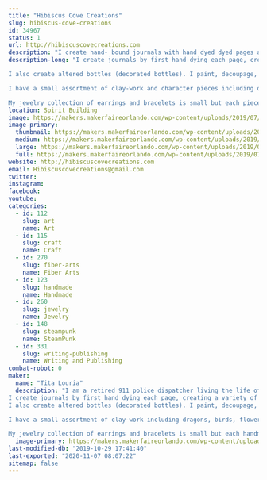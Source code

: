 ```yaml
---
title: "Hibiscus Cove Creations"
slug: hibiscus-cove-creations
id: 34967
status: 1
url: http://hibiscuscovecreations.com
description: "I create hand- bound journals with hand dyed dyed pages and custom covers, altered (decorated) bottles in a wide variety of themes, clay creations such as dragons, birds, and bowls. I also create and assortment of small jewelry is: earrings and bracelets."
description-long: "I create journals by first hand dying each page, creating a variety of colors and patterns, and in some cases Scents. I then bind them into books using a variety of methods, some sewn or tied, many Perfect bound (glued like a text book). Once the books are created, I make the cover art using mixed media: paper, inks, pants, feathers, clay art, and other things to form unique and beautiful books.

I also create altered bottles (decorated bottles). I paint, decoupage, bake, dye, stain, age/antique the bottles to get the effect I want, and then add a wide variety of objects and media to decorate then. I include themes from steampunk to fairy houses, skulls to beaches.

I have a small assortment of clay-work and character pieces including dragons, birds, flowers, and bowls.

My jewelry collection of earrings and bracelets is small but each piece is handmade using glass, stone, metal, and hand worked leather"
location: Spirit Building
image: https://makers.makerfaireorlando.com/wp-content/uploads/2019/07/0713190946_HDR4-1024x508.jpg
image-primary:
  thumbnail: https://makers.makerfaireorlando.com/wp-content/uploads/2019/07/0713190946_HDR4-150x150.jpg
  medium: https://makers.makerfaireorlando.com/wp-content/uploads/2019/07/0713190946_HDR4-300x149.jpg
  large: https://makers.makerfaireorlando.com/wp-content/uploads/2019/07/0713190946_HDR4-1024x508.jpg
  full: https://makers.makerfaireorlando.com/wp-content/uploads/2019/07/0713190946_HDR4.jpg
website: http://hibiscuscovecreations.com
email: Hibiscuscovecreations@gmail.com
twitter: 
instagram: 
facebook: 
youtube: 
categories:
  - id: 112
    slug: art
    name: Art
  - id: 115
    slug: craft
    name: Craft
  - id: 270
    slug: fiber-arts
    name: Fiber Arts
  - id: 123
    slug: handmade
    name: Handmade
  - id: 260
    slug: jewelry
    name: Jewelry
  - id: 148
    slug: steampunk
    name: SteamPunk
  - id: 331
    slug: writing-publishing
    name: Writing and Publishing
combat-robot: 0
maker:
  name: "Tita Louria"
  description: "I am a retired 911 police dispatcher living the life of art I have always wanted. I combine my love of color and texture to create things that make not just me happy, but the folks looking at them also.
I create journals by first hand dying each page, creating a variety of colors and patterns, and in some cases Scents. I then bind them into books using a variety of methods, some sewn or tied, many Perfect bound (glued like a text book). Once the books are created, I make the cover art using mixed media: paper, inks, pants, feathers, clay art, and other things to form unique and beautiful books.
I also create altered bottles (decorated bottles). I paint, decoupage, bake, dye, stain, age/antique the bottles to get the effect I want, and then add a wide variety of objects and media to decorate then. I include themes from steampunk to fairy houses, skulls to beaches.

I have a small assortment of clay-work including dragons, birds, flowers, and bowls.

My jewelry collection of earrings and bracelets is small but each handmade using glass, stone, metal, and hand worked leather"
  image-primary: https://makers.makerfaireorlando.com/wp-content/uploads/2019/07/07281820102-1024x687.jpg
last-modified-db: "2019-10-29 17:41:40"
last-exported: "2020-11-07 08:07:22"
sitemap: false
---
```

